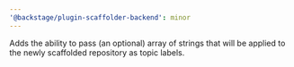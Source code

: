 ```yaml
---
'@backstage/plugin-scaffolder-backend': minor
---
```


Adds the ability to pass (an optional) array of strings that will be applied to the newly scaffolded repository as topic labels.
